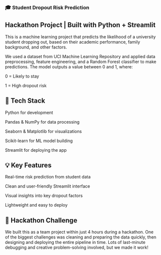 ### 🎓 Student Dropout Risk Prediction
## Hackathon Project | Built with Python + Streamlit

This is a machine learning project that predicts the likelihood of a university student dropping out, based on their academic performance, family background, and other factors.

We used a dataset from UCI Machine Learning Repository and applied data preprocessing, feature engineering, and a Random Forest classifier to make predictions. The model outputs a value between 0 and 1, where:

0 = Likely to stay

1 = High dropout risk

## 🔧 Tech Stack
Python for development

Pandas & NumPy for data processing

Seaborn & Matplotlib for visualizations

Scikit-learn for ML model building

Streamlit for deploying the app

## 💡 Key Features
Real-time risk prediction from student data

Clean and user-friendly Streamlit interface

Visual insights into key dropout factors

Lightweight and easy to deploy

## 🚀 Hackathon Challenge
We built this as a team project within just 4 hours during a hackathon. One of the biggest challenges was cleaning and preparing the data quickly, then designing and deploying the entire pipeline in time. Lots of last-minute debugging and creative problem-solving involved, but we made it work!

